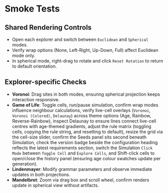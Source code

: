 # Smoke Tests

## Shared Rendering Controls
- Open each explorer and switch between `Euclidean` and `Spherical` modes.
- Verify wrap options (None, Left-Right, Up-Down, Full) affect Euclidean mode only.
- In spherical mode, right-drag to rotate and click `Reset Rotation` to return to default orientation.

## Explorer-specific Checks
- **Voronoi**: Drag sites in both modes, ensuring spherical projection keeps interaction responsive.
- **Game of Life**: Toggle cells, run/pause simulation, confirm wrap modes influence neighbour calculations, verify live-cell overlays (`Voronoi`, `Voronoi (Colored)`, `Delaunay`) across theme options (Age, Rainbow, Reverse-Rainbow), inspect Delaunay to ensure lines connect live-cell centres with age-themed gradients, adjust the rule matrix (toggling cells, copying the rule string, and resetting to default), resize the grid via the cell-size slider, confirm the Seeds panel sits second beneath Simulation, check the version badge beside the configuration heading reflects the latest requirements section, switch the Simulation `Click Mode` between `Toggle Cell` and `Explore Cells`, and Shift-click cells to open/close the history panel (ensuring age colour swatches update per generation).
- **Lindenmayer**: Modify grammar parameters and observe immediate updates in both projections.
- **Mandelbrot**: Zoom via drag box and scroll wheel, confirm renders update in spherical view without artifacts.
